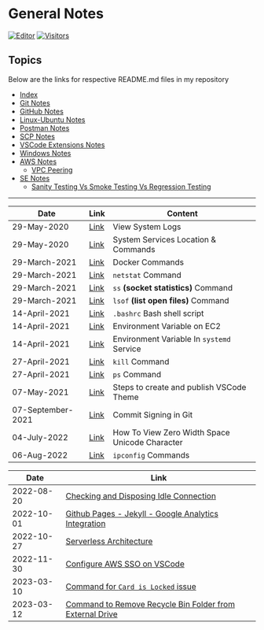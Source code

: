 # General Notes

[![Editor](https://img.shields.io/badge/VSCode-Click%20Here%20To%20Edit%20This%20Repo-blue?style=for-the-badge&logo=visual-studio-code&logoColor=white)](https://vscode.dev/github/aasisodiya/general)
[![Visitors](https://api.visitorbadge.io/api/visitors?path=aasisodiya.general&labelColor=%23ffa500&countColor=%23263759&labelStyle=upper)](https://visitorbadge.io/status?path=aasisodiya.general)

## Topics

Below are the links for respective README.md files in my repository

- [Index](https://aasisodiya.github.io/general/)
- [Git Notes](https://aasisodiya.github.io/general/git)
- [GitHub Notes](https://aasisodiya.github.io/general/github)
- [Linux-Ubuntu Notes](https://aasisodiya.github.io/general/linux-ubuntu)
- [Postman Notes](https://aasisodiya.github.io/general/postman)
- [SCP Notes](https://aasisodiya.github.io/general/scp)
- [VSCode Extensions Notes](https://aasisodiya.github.io/general/vscode-extensions)
- [Windows Notes](https://aasisodiya.github.io/general/windows)
- [AWS Notes](https://aasisodiya.github.io/general/aws/)
  - [VPC Peering](https://aasisodiya.github.io/general/aws/aws-vpc-peering)
- [SE Notes](https://aasisodiya.github.io/general/se/)
  - [Sanity Testing Vs Smoke Testing Vs Regression Testing](https://aasisodiya.github.io/general/se/note-sanity-vs-smoke-vs-regression/)

---

| Date              | Link                                                                                              | Content                                        |
| ----------------- | ------------------------------------------------------------------------------------------------- | ---------------------------------------------- |
| 29-May-2020       | [Link](https://aasisodiya.github.io/general/linux-ubuntu#view-system-logs)                        | View System Logs                               |
| 29-May-2020       | [Link](https://aasisodiya.github.io/general/linux-ubuntu#system-services-location--commands)      | System Services Location & Commands            |
| 29-March-2021     | [Link](https://aasisodiya.github.io/general/linux-ubuntu#docker-commands)                         | Docker Commands                                |
| 29-March-2021     | [Link](https://aasisodiya.github.io/general/linux-ubuntu#netstat-command)                         | `netstat` Command                              |
| 29-March-2021     | [Link](https://aasisodiya.github.io/general/linux-ubuntu#ss-socket-statistics-command)            | `ss` **(socket statistics)** Command           |
| 29-March-2021     | [Link](https://aasisodiya.github.io/general/linux-ubuntu#lsof-list-open-files-command)            | `lsof` **(list open files)** Command           |
| 14-April-2021     | [Link](https://aasisodiya.github.io/general/linux-ubuntu#bashrc)                                  | `.bashrc` Bash shell script                    |
| 14-April-2021     | [Link](https://aasisodiya.github.io/general/linux-ubuntu#environment-variable-on-ec2)             | Environment Variable on EC2                    |
| 14-April-2021     | [Link](https://aasisodiya.github.io/general/linux-ubuntu#environment-variable-in-systemd-service) | Environment Variable In `systemd` Service      |
| 27-April-2021     | [Link](https://aasisodiya.github.io/general/linux-ubuntu#kill-command)                            | `kill` Command                                 |
| 27-April-2021     | [Link](https://aasisodiya.github.io/general/linux-ubuntu#ps-command)                              | `ps` Command                                   |
| 07-May-2021       | [Link](https://aasisodiya.github.io/general/vscode-theme)                                         | Steps to create and publish VSCode Theme       |
| 07-September-2021 | [Link](https://aasisodiya.github.io/general/git/#commit-signing-in-git)                           | Commit Signing in Git                          |
| 04-July-2022      | [Link](https://aasisodiya.github.io/general/vscode/handle-zero-width-character)                   | How To View Zero Width Space Unicode Character |
| 06-Aug-2022       | [Link](https://aasisodiya.github.io/general/windows#ipconfig-commands)                            | `ipconfig` Commands                            |

|Date|Link|
|-|-|
|2022-08-20|[Checking and Disposing Idle Connection](https://aasisodiya.github.io/general/sql#checking-and-disposing-idle-connection-postgres)|
|2022-10-01|[Github Pages - Jekyll - Google Analytics Integration](https://aasisodiya.github.io/general/github/github-analytics/)|
|2022-10-27|[Serverless Architecture](https://aasisodiya.github.io/general/serverless/)|
|2022-11-30|[Configure AWS SSO on VSCode](https://aasisodiya.github.io/vscode/sso-login/)|
|2023-03-10|[Command for `Card is Locked` issue](https://aasisodiya.github.io/general/windows#command-for-card-is-locked-issue)|
|2023-03-12|[Command to Remove Recycle Bin Folder from External Drive](https://aasisodiya.github.io/general/windows#remove-recycle-bin-folder-from-external-drive)|

